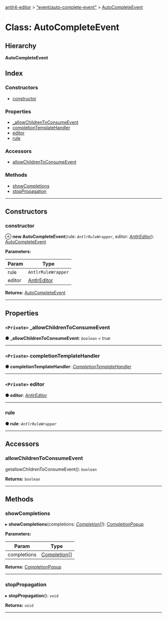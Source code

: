 [antlr4-editor](../README.md) > ["event/auto-complete-event"](../modules/_event_auto_complete_event_.md) > [AutoCompleteEvent](../classes/_event_auto_complete_event_.autocompleteevent.md)

# Class: AutoCompleteEvent

## Hierarchy

**AutoCompleteEvent**

## Index

### Constructors

* [constructor](_event_auto_complete_event_.autocompleteevent.md#constructor)

### Properties

* [_allowChildrenToConsumeEvent](_event_auto_complete_event_.autocompleteevent.md#_allowchildrentoconsumeevent)
* [completionTemplateHandler](_event_auto_complete_event_.autocompleteevent.md#completiontemplatehandler)
* [editor](_event_auto_complete_event_.autocompleteevent.md#editor)
* [rule](_event_auto_complete_event_.autocompleteevent.md#rule)

### Accessors

* [allowChildrenToConsumeEvent](_event_auto_complete_event_.autocompleteevent.md#allowchildrentoconsumeevent)

### Methods

* [showCompletions](_event_auto_complete_event_.autocompleteevent.md#showcompletions)
* [stopPropagation](_event_auto_complete_event_.autocompleteevent.md#stoppropagation)

---

## Constructors

<a id="constructor"></a>

###  constructor

⊕ **new AutoCompleteEvent**(rule: *`AntlrRuleWrapper`*, editor: *[AntlrEditor](../interfaces/_editor_antlr_editor_.antlreditor.md)*): [AutoCompleteEvent](_event_auto_complete_event_.autocompleteevent.md)

**Parameters:**

| Param | Type |
| ------ | ------ |
| rule | `AntlrRuleWrapper` |
| editor | [AntlrEditor](../interfaces/_editor_antlr_editor_.antlreditor.md) |

**Returns:** [AutoCompleteEvent](_event_auto_complete_event_.autocompleteevent.md)

___

## Properties

<a id="_allowchildrentoconsumeevent"></a>

### `<Private>` _allowChildrenToConsumeEvent

**● _allowChildrenToConsumeEvent**: *`boolean`* = true

___
<a id="completiontemplatehandler"></a>

### `<Private>` completionTemplateHandler

**● completionTemplateHandler**: *[CompletionTemplateHandler](_handler_completion_template_handler_.completiontemplatehandler.md)*

___
<a id="editor"></a>

### `<Private>` editor

**● editor**: *[AntlrEditor](../interfaces/_editor_antlr_editor_.antlreditor.md)*

___
<a id="rule"></a>

###  rule

**● rule**: *`AntlrRuleWrapper`*

___

## Accessors

<a id="allowchildrentoconsumeevent"></a>

###  allowChildrenToConsumeEvent

getallowChildrenToConsumeEvent(): `boolean`

**Returns:** `boolean`

___

## Methods

<a id="showcompletions"></a>

###  showCompletions

▸ **showCompletions**(completions: *[Completion](../interfaces/_completion_completion_.completion.md)[]*): [CompletionPopup](../interfaces/_completion_completion_popup_.completionpopup.md)

**Parameters:**

| Param | Type |
| ------ | ------ |
| completions | [Completion](../interfaces/_completion_completion_.completion.md)[] |

**Returns:** [CompletionPopup](../interfaces/_completion_completion_popup_.completionpopup.md)

___
<a id="stoppropagation"></a>

###  stopPropagation

▸ **stopPropagation**(): `void`

**Returns:** `void`

___

